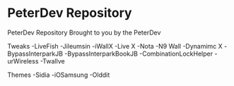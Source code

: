 # PeterDev Repository

PeterDev Repository
Brought to you by the PeterDev


Tweaks
-LiveFish
-Jileumsin
-iWallX
-Live X
-Nota
-N9 Wall
-Dynamimc X
-BypassInterparkJB
-BypassInterparkBookJB
-CombinationLockHelper
-urWireless
-Twallve

Themes
-Sidia
-iOSamsung
-Olddit
